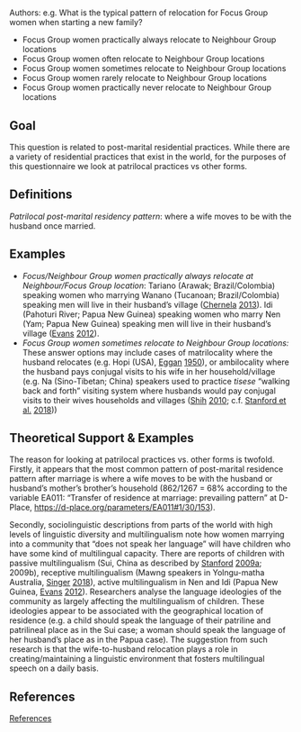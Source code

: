 # [](ContributionTable?__template__=property.md&property=name#cldf:D6_DFK35_DFK39)

Authors: [](ContributionTable?__template__=property.md&property=contributor#cldf:D6_DFK35_DFK39)
e.g. What is the typical pattern of relocation for Focus Group women when starting a new family?

- Focus Group women practically always relocate to Neighbour Group locations
- Focus Group women often relocate to Neighbour Group locations
- Focus Group women sometimes relocate to Neighbour Group locations
- Focus Group women rarely relocate to Neighbour Group locations
- Focus Group women practically never relocate to Neighbour Group locations

## Goal

This question is related to post-marital residential practices. While there are a variety of residential practices that exist in the world, for the purposes of this questionnaire we look at patrilocal practices vs other forms.


## Definitions

*Patrilocal post-marital residency pattern*: where a wife moves to be with the husband once married.


## Examples

- *Focus/Neighbour Group women practically always relocate at Neighbour/Focus Group location*: Tariano (Arawak; Brazil/Colombia) speaking women who marrying Wanano (Tucanoan; Brazil/Colombia) speaking men will live in their husband’s village ([Chernela](sources.bib?ref&with_internal_ref_link&keep_label#cldf:Chernela2013) [2013](sources.bib?ref&with_internal_ref_link&keep_label#cldf:Chernela2013)). Idi (Pahoturi River; Papua New Guinea) speaking women who marry Nen (Yam; Papua New Guinea) speaking men will live in their husband’s village ([Evans](sources.bib?ref&with_internal_ref_link&keep_label#cldf:Evans2012) [2012](sources.bib?ref&with_internal_ref_link&keep_label#cldf:Evans2012)).
- *Focus Group women sometimes relocate to Neighbour Group locations:* These answer options may include cases of matrilocality where the husband relocates (e.g. Hopi (USA), [Eggan](sources.bib?ref&with_internal_ref_link&keep_label#cldf:Eggan1950) [1950](sources.bib?ref&with_internal_ref_link&keep_label#cldf:Eggan1950)), or ambilocality where the husband pays conjugal visits to his wife in her household/village (e.g. Na (Sino-Tibetan; China) speakers used to practice *tisese* “walking back and forth” visiting system where husbands would pay conjugal visits to their wives households and villages ([Shih](sources.bib?ref&with_internal_ref_link&keep_label#cldf:Shih2010) [2010](sources.bib?ref&with_internal_ref_link&keep_label#cldf:Shih2010); c.f. [Stanford et al.](sources.bib?ref&with_internal_ref_link&keep_label#cldf:StanfordEtAl2018) [2018](sources.bib?ref&with_internal_ref_link&keep_label#cldf:StanfordEtAl2018)))

## Theoretical Support & Examples

The reason for looking at patrilocal practices vs. other forms is twofold. Firstly, it appears that the most common pattern of post-marital residence pattern after marriage is where a wife moves to be with the husband or husband’s mother’s brother’s household (862/1267 = 68% according to the variable EA011: “Transfer of residence at marriage: prevailing pattern” at D-Place, https://d-place.org/parameters/EA011#1/30/153).

Secondly, sociolinguistic descriptions from parts of the world with high levels of linguistic diversity and multilingualism note how women marrying into a community that “does not speak her language” will have children who have some kind of multilingual capacity. There are reports of children with passive multilingualism (Sui, China as described by [Stanford](sources.bib?ref&with_internal_ref_link&keep_label#cldf:Stanford2009a) [2009a](sources.bib?ref&with_internal_ref_link&keep_label#cldf:Stanford2009a); 2009b), receptive multilingualism (Mawng speakers in Yolngu-matha Australia, [Singer](sources.bib?ref&with_internal_ref_link&keep_label#cldf:Singer2018) [2018](sources.bib?ref&with_internal_ref_link&keep_label#cldf:Singer2018)), active multilingualism in Nen and Idi (Papua New Guinea, [Evans](sources.bib?ref&with_internal_ref_link&keep_label#cldf:Evans2012) [2012](sources.bib?ref&with_internal_ref_link&keep_label#cldf:Evans2012)). Researchers analyse the language ideologies of the community as largely affecting the multilingualism of children. These ideologies appear to be associated with the geographical location of residence (e.g. a child should speak the language of their patriline and patrilineal place as in the Sui case; a woman should speak the language of her husband’s place as in the Papua case). The suggestion from such research is that the wife-to-husband relocation plays a role in creating/maintaining a linguistic environment that fosters multilingual speech on a daily basis.

## References

[References](Source?cited_only&with_link#cldf:__all__)